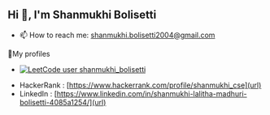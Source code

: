 ## Hi 👋, I'm Shanmukhi Bolisetti



<!--- 🔭 I’m currently working on ...
- 🌱 I’m currently learning 
- 👯 I’m looking to collaborate on ...
- 🤔 I’m looking for help with ...
- 💬 Ask me about ...-->
- 📫 How to reach me: [shanmukhi.bolisetti2004@gmail.com](url)
<!--- 😄 Pronouns: ...
- ⚡ Fun fact: ...-->

🔗My profiles

- [![LeetCode user shanmukhi_bolisetti](https://img.shields.io/badge/dynamic/json?style=for-the-badge&labelColor=black&color=%23ffa116&label=Solved&query=solvedOverTotal&url=https%3A%2F%2Fleetcode-badge.vercel.app%2Fapi%2Fusers%2Fshanmukhi_bolisetti&logo=leetcode&logoColor=yellow)](https://leetcode.com/shanmukhi_bolisetti/)
<!--[![HackerRank user shanmukhi_bolisetti](https://img.shields.io/badge/dynamic/json?style=for-the-badge&labelColor=black&color=%23ffa116&label=Solved&query=solvedOverTotal&url=https%3A%2F%2Fhackerrank-badge.vercel.app%2Fapi%2Fusers%2Fshanmukhi_cse&logo=hackerrank&logoColor=green)](https://leetcode.com/shanmukhi_bolisetti/)
-->
- HackerRank : [https://www.hackerrank.com/profile/shanmukhi_cse](url) 
- LinkedIn : [https://www.linkedin.com/in/shanmukhi-lalitha-madhuri-bolisetti-4085a1254/](url)
